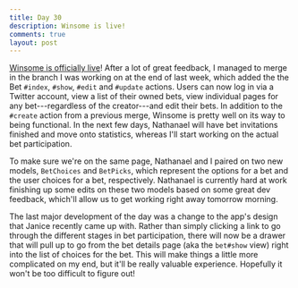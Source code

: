 ```yaml
---
title: Day 30
description: Winsome is live!
comments: true
layout: post
---
```

[Winsome is officially live](http://winsome.herokuapp.com/)! After a lot of great feedback, I managed to merge in the branch I was working on at the end of last week, which added the the Bet `#index`, `#show`, `#edit` and `#update` actions. Users can now log in via a Twitter account, view a list of their owned bets, view individual pages for any bet---regardless of the creator---and edit their bets. In addition to the `#create` action from a previous merge, Winsome is pretty well on its way to being functional. In the next few days, Nathanael will have bet invitations finished and move onto statistics, whereas I'll start working on the actual bet participation.

To make sure we're on the same page, Nathanael and I paired on two new models, `BetChoices` and `BetPicks`, which represent the options for a bet and the user choices for a bet, respectively. Nathanael is currently hard at work finishing up some edits on these two models based on some great dev feedback, which'll allow us to get working right away tomorrow morning.

The last major development of the day was a change to the app's design that Janice recently came up with. Rather than simply clicking a link to go through the different stages in bet participation, there will now be a drawer that will pull up to go from the bet details page (aka the `bet#show` view) right into the list of choices for the bet. This will make things a little more complicated on my end, but it'll be really valuable experience. Hopefully it won't be too difficult to figure out!

